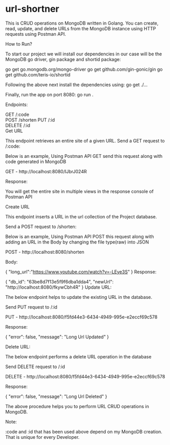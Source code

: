 # url-shortner
This is CRUD operations on MongoDB written in Golang. You can create, read, update, and delete URLs from the MongoDB instance using HTTP requests using Postman API.

How to Run?

To start our project we will install our dependencies in our case will be the MongoDB go driver, gin package and shortid package:

go get go.mongodb.org/mongo-driver
go get github.com/gin-gonic/gin
go get github.com/teris-io/shortid

Following the above next install the dependencies using:
go get ./...

Finally, run the app on port 8080:
go run .

Endpoints:

GET    /:code   
POST   /shorten 
PUT    /:id    
DELETE /:id  
Get URL

This endpoint retrieves an entire site of a given URL.
Send a GET request to /:code:

Below is an example, Using Postman API GET send this request along with code generated in MongoDB

GET - http://localhost:8080/IJbrJ024R

Response:

You will get the entire site in multiple views in the response console of Postman API

Create URL

This endpoint inserts a URL in the url collection of the Project database.

Send a POST request to /shorten:

Below is an example, Using Postman API POST this request along with adding an URL in the Body by changing the file type(raw) into JSON

POST - http://localhost:8080/shorten

Body:

{
    "long_url":"https://www.youtube.com/watch?v=-LEye3S"
}
Response:

{
    "db_id": "63be8d7f13e5f9f6dba1dda4",
    "newUrl": "http://localhost:8080/fkywCbh4R"
}
Update URL:

The below endpoint helps to update the existing URL in the database.

Send PUT request to /:id

PUT - http://localhost:8080/f5fd44e3-6434-4949-995e-e2eccf69c578

Response:

{
    "error": false,
    "message": "Long Url Updated"
}


Delete URL:

The below endpoint performs a delete URL operation in the database

Send DELETE request to /:id

DELETE - http://localhost:8080/f5fd44e3-6434-4949-995e-e2eccf69c578

Response:

{
    "error": false,
    "message": "Long Url Deleted"
}

The above procedure helps you to perform URL CRUD operations in MongoDB.

Note:

:code and :id that has been used above depend on my MongoDB creation. That is unique for every Developer.
